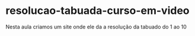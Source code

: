 # resolucao-tabuada-curso-em-video
 Nesta aula criamos um site onde ele da a resolução da tabuado do 1 ao 10
